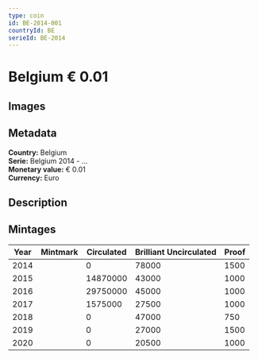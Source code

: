 ```yaml
---
type: coin
id: BE-2014-001
countryId: BE
serieId: BE-2014
---
```


# Belgium € 0.01

## Images


## Metadata

**Country:** Belgium\
**Serie:** Belgium 2014 - ...\
**Monetary value:** € 0.01\
**Currency:** Euro

## Description


## Mintages
| Year | Mintmark | Circulated | Brilliant Uncirculated | Proof |
| ---- | -------- | ---------- | ---------------------- | ----- |
| 2014 |  | 0| 78000 | 1500 |
| 2015 |  | 14870000| 43000 | 1000 |
| 2016 |  | 29750000| 45000 | 1000 |
| 2017 |  | 1575000| 27500 | 1000 |
| 2018 |  | 0| 47000 | 750 |
| 2019 |  | 0| 27000 | 1500 |
| 2020 |  | 0| 20500 | 1000 |
